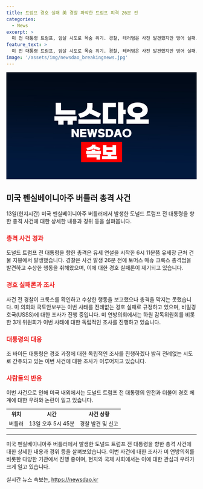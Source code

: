 ```yaml
---
title: 트럼프 경호 실패 美 경찰 파악한 트럼프 피격 26분 전
categories:
  - News
excerpt: >
  미 전 대통령 트럼프, 암살 시도로 목숨 위기. 경찰, 테러범은 사전 발견했지만 방어 실패. 현 정부, 비밀경호국 조사 착수. 사건 현장에서 펜실베이니아 경찰은 총격범이 트럼프를 겨냥한 순간에도 방어에 실패한 것으로 전해졌다. 트럼프는 경호 실패로 목숨을 잃을 뻔했으며 현 정부는 비밀경호국에 대한 조사를 시작했다. 조 바이든 대통령은 독립적인 조사를 진행할 것이라고 밝혀 눈길을 끈다.
feature_text: >
  미 전 대통령 트럼프, 암살 시도로 목숨 위기. 경찰, 테러범은 사전 발견했지만 방어 실패. 현 정부, 비밀경호국 조사 착수. 사건 현장에서 펜실베이니아 경찰은 총격범이 트럼프를 겨냥한 순간에도 방어에 실패한 것으로 전해졌다. 트럼프는 경호 실패로 목숨을 잃을 뻔했으며 현 정부는 비밀경호국에 대한 조사를 시작했다. 조 바이든 대통령은 독립적인 조사를 진행할 것이라고 밝혀 눈길을 끈다.
image: '/assets/img/newsdao_breakingnews.jpg'
---
```


<p><img src="/assets/img/newsdao_breakingnews.jpg" alt="bookingtag 속보" /></p>

<h2 data-ke-size="size26">미국 펜실베이니아주 버틀러 총격 사건</h2>

<p data-ke-size="size16">13일(현지시간) 미국 펜실베이니아주 버틀러에서 발생한 도널드 트럼프 전 대통령을 향한 총격 사건에 대한 상세한 내용과 경위 등을 살펴봅니다.</p>

<h3><b><span style="color: #ee2323;">총격 사건 경과</span></b></h3>

<p data-ke-size="size16">도널드 트럼프 전 대통령을 향한 총격은 유세 연설을 시작한 6시 11분쯤 유세장 근처 건물 지붕에서 발생했습니다. 경찰은 사건 발생 26분 전에 토머스 매슈 크룩스 총격범을 발견하고 수상한 행동을 취해왔으며, 이에 대한 경호 실패론이 제기되고 있습니다.</p>

<h3><b><span style="color: #ee2323;">경호 실패론과 조사</span></b></h3>

<p data-ke-size="size16">사건 전 경찰이 크룩스를 확인하고 수상한 행동을 보고했으나 총격을 막지는 못했습니다. 미 의회와 국토안보부는 이번 사태를 전례없는 경호 실패로 규정하고 있으며, 비밀경호국(USSS)에 대한 조사가 진행 중입니다. 미 연방의회에서는 하원 감독위원회를 비롯한 3개 위원회가 이번 사태에 대한 독립적인 조사를 진행하고 있습니다.</p>

<h3><b><span style="color: #ee2323;">대통령의 대응</span></b></h3>

<p data-ke-size="size16">조 바이든 대통령은 경호 과정에 대한 독립적인 조사를 진행하겠다 밝혀 전례없는 시도로 간주되고 있는 이번 사건에 대한 조사가 이루어지고 있습니다.</p>

<h3><b><span style="color: #ee2323;">사람들의 반응</span></b></h3>

<p data-ke-size="size16">이번 사건으로 인해 미국 내외에서는 도널드 트럼프 전 대통령의 안전과 더불어 경호 체계에 대한 우려와 논란이 일고 있습니다.</p>

<table>
  <tbody>
    <tr>
      <td style="text-align: center; height: 17px;"><b>위치</b></td>
      <td style="text-align: center; height: 17px;"><b>시간</b></td>
      <td style="text-align: center; height: 17px;"><b>사건 상황</b></td>
    </tr>
    <tr>
      <td style="text-align: center; height: 17px;">버틀러</td>
      <td style="text-align: center; height: 17px;">13일 오후 5시 45분</td>
      <td style="text-align: center; height: 17px;">경찰 발견 및 신고</td>
    </tr>
  </tbody>
</table>

<hr>

<p data-ke-size="size16">미국 펜실베이니아주 버틀러에서 발생한 도널드 트럼프 전 대통령을 향한 총격 사건에 대한 상세한 내용과 경위 등을 살펴보았습니다. 이번 사건에 대한 조사가 미 연방의회를 비롯한 다양한 기관에서 진행 중이며, 현지와 국제 사회에서는 이에 대한 관심과 우려가 크게 일고 있습니다.</p>
실시간 뉴스 속보는, <a href="https://newsdao.kr" rel="dofollow">https://newsdao.kr</a>


